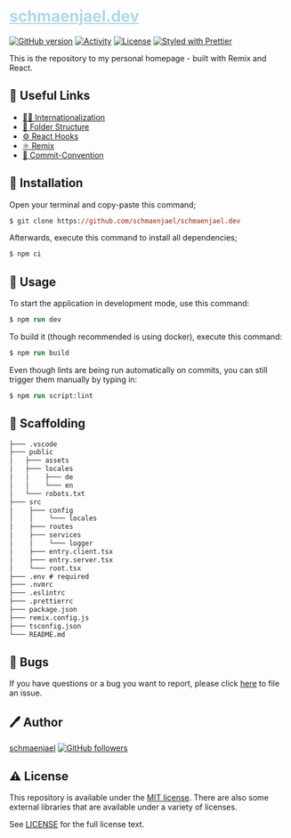 # <a href="https://schmaenjael.dev/" target="_blank" style="color: lightblue">schmaenjael.dev</a>

[![GitHub version](https://img.shields.io/badge/version-v0.0.1-blue.svg)](https://github.com/schmaenjael/schmaenjael.dev.git)
[![Activity](https://img.shields.io/github/commit-activity/y/schmaenjael/schmaenjael.dev)](https://github.com/schmaenjael/schmaenjael.dev.git)
[![License](https://img.shields.io/badge/license-MIT-green)](https://github.com/schmaenjael/schmaenjael.dev.git)
[![Styled with Prettier](https://img.shields.io/badge/styled_with-prettier-ff69b4.svg)](https://github.com/prettier/prettier")

This is the repository to my personal homepage - built with Remix and React.

## 📎 Useful Links

- [🐱‍💻 Internationalization](https://www.i18next.com/overview/getting-started)
- [📁 Folder Structure](https://remix.run/docs/en/v1/api/conventions)
- [⚙️ React Hooks](https://www.robinwieruch.de/react-hooks)
- [⚛️ Remix](https://remix.run/)
- [🧬 Commit-Convention](https://www.conventionalcommits.org/en/v1.0.0/)

## 🔽 Installation

Open your terminal and copy-paste this command;

```ps
$ git clone https://github.com/schmaenjael/schmaenjael.dev
```

Afterwards, execute this command to install all dependencies;

```ps
$ npm ci
```

## 🚀 Usage

To start the application in development mode, use this command:

```ps
$ npm run dev
```

To build it (though recommended is using docker), execute this command:

```ps
$ npm run build
```

Even though lints are being run automatically on commits, you can still trigger them manually by typing in:

```ps
$ npm run script:lint
```

## 📁 Scaffolding

```ps
├─── .vscode
├─── public
│   ├─── assets
│   ├─── locales
│   │    ├─── de
│   │    └─── en
│   └─── robots.txt
├─── src
│    ├─── config
│    │    └─── locales
│    ├─── routes
│    ├─── services
│    │    └─── logger
│    ├─── entry.client.tsx
│    ├─── entry.server.tsx
│    └─── root.tsx
├─── .env # required
├─── .nvmrc
├─── .eslintrc
├─── .prettierrc
├─── package.json
├─── remix.config.js
├─── tsconfig.json
└─── README.md
```

## 🐛 Bugs

If you have questions or a bug you want to report, please click [here](https://github.com/schmaenjael/schmaenjael.dev/issues) to file an issue.

## 🖊️ Author

[schmaenjael](https://github.com/Ocean15) [![GitHub followers](https://img.shields.io/github/followers/schmaenjael.svg?style=social)](https://github.com/schmaenjael)

## ⚠️ License

This repository is available under the
[MIT license](https://opensource.org/licenses/MIT).
There are also some external libraries that are available under a variety of licenses.

See [LICENSE](https://github.com/schmaenjael/schmaenjael.dev/blob/master/LICENSE) for the full
license text.
